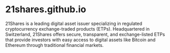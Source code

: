 # 21shares.github.io
21Shares is a leading digital asset issuer specializing in regulated cryptocurrency exchange-traded products (ETPs). Headquartered in Switzerland, 21Shares offers secure, transparent, and exchange-listed ETPs that provide investors with easy access to digital assets like Bitcoin and Ethereum through traditional financial markets. 

